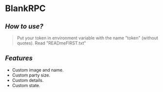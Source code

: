 # BlankRPC

## _How to use?_

> Put your token in environment variable with the name "token" (without quotes).
> Read "READmeFIRST.txt"

## _Features_
- Custom image and name.
- Custom party size.
- Custom details.
- Custom state.
